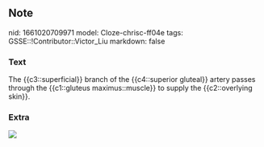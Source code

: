 ## Note
nid: 1661020709971
model: Cloze-chrisc-ff04e
tags: GSSE::!Contributor::Victor_Liu
markdown: false

### Text
The {{c3::superficial}} branch of the {{c4::superior gluteal}} artery passes through the {{c1::gluteus maximus::muscle}} to supply the {{c2::overlying skin}}.

### Extra
<img src="paste-c32f233f096196f892ba82acdbe1b3f5f1cedd33.jpg">
